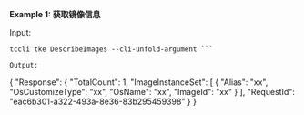 **Example 1: 获取镜像信息**



Input: 

```
tccli tke DescribeImages --cli-unfold-argument ```

Output: 
```
{
    "Response": {
        "TotalCount": 1,
        "ImageInstanceSet": [
            {
                "Alias": "xx",
                "OsCustomizeType": "xx",
                "OsName": "xx",
                "ImageId": "xx"
            }
        ],
        "RequestId": "eac6b301-a322-493a-8e36-83b295459398"
    }
}
```

